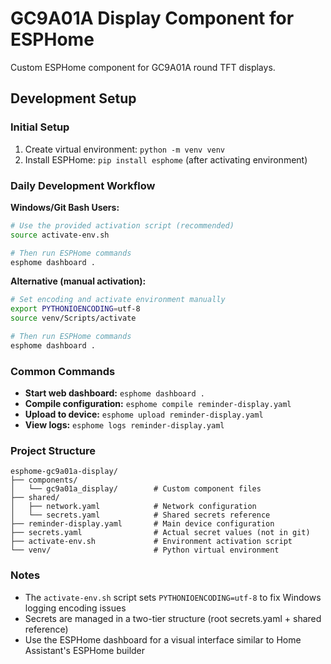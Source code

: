 # GC9A01A Display Component for ESPHome

Custom ESPHome component for GC9A01A round TFT displays.

## Development Setup

### Initial Setup

1. Create virtual environment: `python -m venv venv`
2. Install ESPHome: `pip install esphome` (after activating environment)

### Daily Development Workflow

**Windows/Git Bash Users:**
```bash
# Use the provided activation script (recommended)
source activate-env.sh

# Then run ESPHome commands
esphome dashboard .
```

**Alternative (manual activation):**
```bash
# Set encoding and activate environment manually
export PYTHONIOENCODING=utf-8
source venv/Scripts/activate

# Then run ESPHome commands
esphome dashboard .
```

### Common Commands

- **Start web dashboard:** `esphome dashboard .`
- **Compile configuration:** `esphome compile reminder-display.yaml`
- **Upload to device:** `esphome upload reminder-display.yaml`
- **View logs:** `esphome logs reminder-display.yaml`

### Project Structure

```
esphome-gc9a01a-display/
├── components/
│   └── gc9a01a_display/        # Custom component files
├── shared/
│   ├── network.yaml            # Network configuration
│   └── secrets.yaml            # Shared secrets reference
├── reminder-display.yaml       # Main device configuration
├── secrets.yaml                # Actual secret values (not in git)
├── activate-env.sh             # Environment activation script
└── venv/                       # Python virtual environment
```

### Notes

- The `activate-env.sh` script sets `PYTHONIOENCODING=utf-8` to fix Windows logging encoding issues
- Secrets are managed in a two-tier structure (root secrets.yaml + shared reference)
- Use the ESPHome dashboard for a visual interface similar to Home Assistant's ESPHome builder